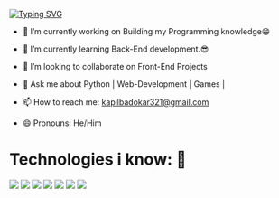 
[![Typing SVG](https://readme-typing-svg.demolab.com?font=Fira+Code&weight=1200&size=40&pause=1000&center=true&vCenter=true&width=440&height=55&lines=Hi+I'm+Kapil)](https://git.io/typing-svg)


- 🔭 I’m currently working on Building my Programming knowledge😁

- 🌱 I’m currently learning Back-End development.😎

- 👯 I’m looking to collaborate on Front-End Projects

- 💬 Ask me about Python | Web-Development | Games |

- 📫 How to reach me: kapilbadokar321@gmail.com

- 😄 Pronouns: He/Him

# Technologies i know: 🫡
<img src="{BadgeURLHere}" />
<img src="https://img.shields.io/badge/Node.js-339933?style=for-the-badge&logo=nodedotjs&logoColor=white" />
<img src="https://img.shields.io/badge/Bootstrap-563D7C?style=for-the-badge&logo=bootstrap&logoColor=white" /> 
<img src="https://img.shields.io/badge/React-20232A?style=for-the-badge&logo=react&logoColor=61DAFB" />
<img src="https://img.shields.io/badge/Tailwind_CSS-38B2AC?style=for-the-badge&logo=tailwind-css&logoColor=white" />

<img src="https://github-readme-stats-git-masterrstaa-rickstaa.vercel.app/api?username=Kapil619&theme=radical" />


<img src="https://github-profile-trophy.vercel.app/?username=Kapil619"/>









